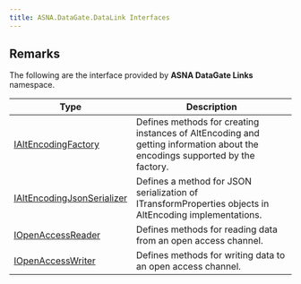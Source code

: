 ```yaml
---
title: ASNA.DataGate.DataLink Interfaces
---
```


## Remarks

The following are the interface provided by **ASNA DataGate Links** namespace.


| Type | Description |
| --- | --- |
| [IAltEncodingFactory](/reference/datagate/datagate-data-link/i-alt-encoding-factory.html) | Defines methods for creating instances of AltEncoding and getting information about the encodings supported by the factory. |
| [IAltEncodingJsonSerializer](/reference/datagate/datagate-data-link/i-alt-encoding-json-serializer.html) | Defines a method for JSON serialization of ITransformProperties objects in AltEncoding implementations. |
| [IOpenAccessReader](/reference/datagate/datagate-data-link/i-open-access-reader.html) | Defines methods for reading data from an open access channel. |
| [IOpenAccessWriter](/reference/datagate/datagate-data-link/i-open-access-writer.html) | Defines methods for writing data to an open access channel. |
